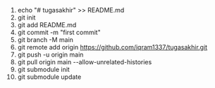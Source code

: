 1. echo "# tugasakhir" >> README.md
2. git init
3. git add README.md
4. git commit -m "first commit"
5. git branch -M main
6. git remote add origin https://github.com/iqram1337/tugasakhir.git
7. git push -u origin main
8. git pull origin main --allow-unrelated-histories
9. git submodule init
10. git submodule update
